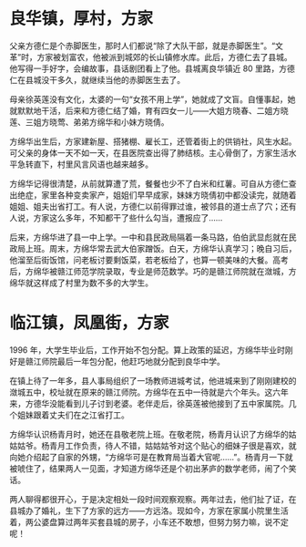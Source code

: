 # 良华镇，厚村，方家

父亲方德仁是个赤脚医生，那时人们都说“除了大队干部，就是赤脚医生”。“文革”时，方家被划富农，他被派到城郊的长山镇修水库。此后，方德仁去了县城。他写得一手好字，会编故事，县话剧团看上了他。县城离良华镇近 80 里路，方德仁在县城没干多久，就继续当他的赤脚医生去了。

母亲徐英莲没有文化，太婆的一句“女孩不用上学”，她就成了文盲。自懂事起，她就默默地干活，后来和方德仁结了婚，育有四女一儿——大姐方晓春、二姐方晓莲、三姐方晓莺、弟弟方绵华和小妹方晓倩。

方绵华出生后，方家建新屋、搭猪棚、雇长工，还管着街上的供销社，风生水起。可父亲的身体一天不如一天，在县医院查出得了肺结核。主心骨倒了，方家生活水平急转直下，村里风言风语也越来越多。

方绵华记得很清楚，从前就算遭了荒，餐餐也少不了白米和红薯。可自从方德仁查出绝症，家里各种变卖家产，姐姐们早早成家，妹妹方晓倩初中都没读完，就随着姐姐、姐夫出省打工。有人说，方德仁以前得罪过谁，被邻县的道士点了穴；还有人说，方家这么多年，不知都干了些什么勾当，遭报应了……

后来，方绵华进了县一中上学。一中和县民政局隔着一条马路，伯伯武显彪就在民政局上班。周末，方绵华常去武大伯家蹭饭。白天，方绵华认真学习；晚自习后，他溜至后街饭馆，问老板讨要剩饭菜，若老板给了，也算一顿美味的大餐。高考后，方绵华被赣江师范学院录取，专业是师范数学。巧的是赣江师院就在潋城，方绵华就这样成了村里为数不多的大学生。

# 临江镇，凤凰街，方家

1996 年，大学生毕业后，工作开始不包分配。算上政策的延迟，方绵华毕业时刚好是赣江师院最后一年包分配，他赶巧地就分配到良华中学。

在镇上待了一年多，县人事局组织了一场教师进城考试，他进城来到了刚刚建校的潋城五中，校址就在原来的赣江师院。方绵华在五中一待就是六个年头。这六年来，方德华没能看到儿子讨到老婆。老伴走后，徐英莲被他接到了五中家属院。几个姐妹跟着丈夫们在之江省打工。

方绵华认识杨青月时，她还在县敬老院上班。在敬老院，杨青月认识了方绵华的姑姑姑爷。杨青月工作负责，待人不错，姑姑姑爷对这个贴心的细妹子很是喜欢，就向她介绍起了自家的外甥，“方绵华可是在教育局当着大官呢……”。杨青月一下就被唬住了，结果两人一见面，才知道方绵华还是个初出茅庐的数学老师，闹了个笑话。

两人聊得都很开心，于是决定相处一段时间观察观察。两年过去，他们扯了证，在县城办了婚礼，生下了方家的远方——方远洛。现如今，方家在家属小院里生活着，两公婆盘算过两年买套县城的房子，小车还不敢想，但努力努力嘛，说不定呢！
